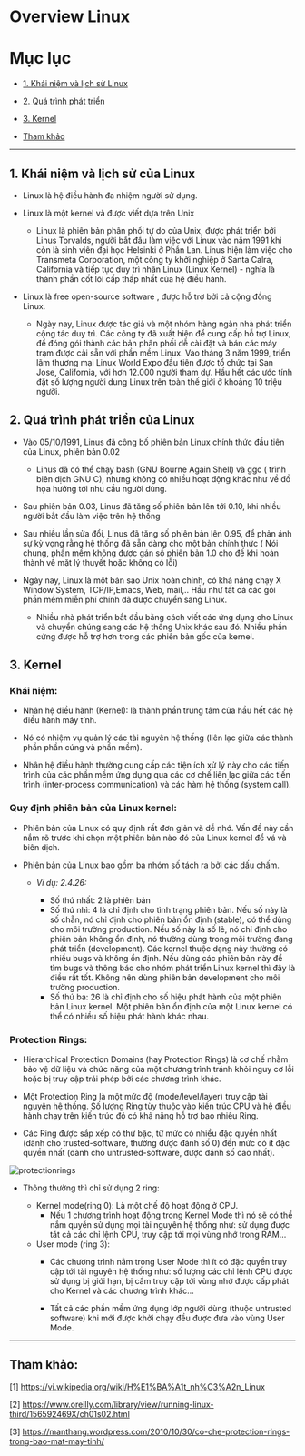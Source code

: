 # Overview Linux

# Mục lục
* [1. Khái niệm và lịch sử Linux ]( #1 )

* [2. Quá trình phát triển](#2)

* [3. Kernel](#3)

* [ Tham khảo ](#tk)

---
<a name = '1'></a>
## 1. Khái niệm và lịch sử của Linux

- Linux là hệ điều hành đa nhiệm người sử dụng.

- Linux là một kernel và được viết dựa trên Unix
    - Linux là phiên bản phân phối tự do của Unix, được phát triển bới Linus Torvalds, người bắt đầu làm việc với Linux vào năm 1991 khi còn là sinh viên đại học Helsinki ở Phần Lan. Linus hiện làm việc cho Transmeta Corporation, một công ty khởi nghiệp ở Santa Calra, California và tiếp tục duy trì nhân Linux (Linux Kernel) - nghĩa là thành phần cốt lõi cấp thấp nhất của hệ điều hành.
    
- Linux là free open-source software , được hỗ trợ bởi cả cộng đồng Linux.

    - Ngày nay, Linux được tác giả và một nhóm hàng ngàn nhà phát triển cộng tác duy trì. Các công ty đã xuất hiện để cung cấp hỗ trợ Linux, để đóng gói thành các bản phân phối dễ cài đặt và bán các máy trạm được cài sẵn với phần mềm Linux. Vào tháng 3 năm 1999, triển lãm thương mại Linux World Expo đầu tiên được tổ chức tại San Jose, California, với hơn 12.000 người tham dự. Hầu hết các ước tính đặt số lượng người dung Linux trên  toàn thế giới ở khoảng 10 triệu người.


<a name = '2'></a>
## 2. Quá trình phát triển của Linux

- Vào 05/10/1991, Linus đã công bố phiên bản Linux chính thức đầu tiên của Linux, phiên bản 0.02 

    + Linus đã có thể chạy bash (GNU Bourne Again Shell) và ggc ( trình biên dịch GNU C), nhưng không có nhiều hoạt động khác như về đồ họa hướng tới nhu cầu người dùng.


 - Sau phiên bản 0.03, Linus đã tăng số phiên bản lên tới 0.10, khi nhiều người bắt đầu làm việc trên hệ thống
 - Sau nhiều lần sửa đổi, Linus đã tăng số phiên bản lên 0.95, để phản ánh sự kỳ vọng rằng hệ thống đã sẵn dàng cho một bản chính thức ( Nói chung, phần mềm không được gán số phiên bản 1.0 cho đế khi hoàn thành về mặt lý thuyết hoặc không có lỗi)   
 - Ngày nay, Linux là một bản sao Unix hoàn chỉnh, có khả năng chạy X Window System, TCP/IP,Emacs, Web, mail,.. Hầu như tất cả các gói phần mềm miễn phí chính đã được chuyển sang Linux.

    + Nhiều nhà phát triển bắt đầu bằng cách viết các ứng dụng cho Linux và chuyển chúng sang các hệ thống Unix khác sau đó. Nhiều phần cứng được hỗ trợ hơn trong các phiên bản gốc của kernel. 

<a name = '3'></a>
## 3. Kernel

### Khái niệm:
 - Nhân hệ điều hành (Kernel): là thành phần trung tâm của hầu hết các hệ điều hành máy tính.
- Nó có nhiệm vụ quản lý các tài nguyên hệ thống (liên lạc giữa các thành phần phần cứng và phần mềm).

 - Nhân hệ điều hành thường cung cấp các tiện ích xử lý này cho các tiến trình của các phần mềm ứng dụng qua các cơ chế liên lạc giữa các tiến trình (inter-process communication) và các hàm hệ thống (system call).

### Quy định phiên bản của Linux kernel:
* Phiên bản của Linux có quy định rất đơn giản và dễ nhớ. Vấn đề này cần nắm rõ trước khi chọn một phiên bản nào đó của Linux kernel để vá và biên dịch.

* Phiên bản của Linux bao gồm ba nhóm số tách ra bởi các dấu chấm.
    + *Ví dụ: 2.4.26:*

        + Số thứ nhất: 2 là phiên bản
        + Số thứ nhì: 4 là chỉ định cho tình trạng phiên bản. Nếu số này là số chẵn, nó chỉ định cho phiên bản ổn định (stable), có thể dùng cho môi trường production. Nếu số này là số lẻ, nó chỉ định cho phiên bản không ổn định, nó thường dùng trong môi trường đang phát triển (development). Các kernel thuộc dạng này thường có nhiều bugs và không ổn định. Nếu dùng các phiên bản này để tìm bugs và thông báo cho nhóm phát triển Linux kernel thì đây là điều rất tốt. Không nên dùng phiên bản development cho môi trường production.
        + Số thứ ba: 26 là chỉ định cho số hiệu phát hành của một phiên bản Linux kernel. Một phiên bản ổn định của một Linux kernel có thể có nhiều số hiệu phát hành khác nhau.


### Protection Rings:
* Hierarchical Protection Domains (hay Protection Rings) là cơ chế nhằm bảo vệ dữ liệu và chức năng của một chương trình tránh khỏi nguy cơ lỗi hoặc bị truy cập trái phép bởi các chương trình khác.

* Một Protection Ring là một mức độ (mode/level/layer) truy cập tài nguyên hệ thống. Số lượng Ring tùy thuộc vào kiến trúc CPU và hệ điều hành chạy trên kiến trúc đó có khả năng hỗ trợ bao nhiêu Ring.

* Các Ring được sắp xếp có thứ bậc, từ mức có nhiều đặc quyền nhất (dành cho trusted-software, thường được đánh số 0) đến mức có ít đặc quyền nhất (dành cho untrusted-software, được đánh số cao nhất). 

![protectionrings]()

* Thông thường thì chỉ sử dụng 2 ring:
    
    - Kernel mode(ring 0): Là một chế độ hoạt động ở CPU.
        - Nếu 1 chương trình hoạt động trong Kernel Mode thì nó sẽ có thể nắm quyền sử dụng mọi tài nguyên hệ thống như: sử dụng được tất cả các chỉ lệnh CPU, truy cập tới mọi vùng nhớ trong RAM…
    - User mode (ring 3): 
        - Các chương trình nằm trong User Mode thì ít có đặc quyền truy cập tới tài nguyên hệ thống như: số lượng các chỉ lệnh CPU được sử dụng bị giới hạn, bị cấm truy cập tới vùng nhớ được cấp phát cho Kernel và các chương trình khác…

        - Tất cả các phần mềm ứng dụng lớp người dùng (thuộc untrusted software) khi mới được khởi chạy đều được đưa vào vùng User Mode.


---
<a name = 'tk'></a>
## Tham khảo:
[1] https://vi.wikipedia.org/wiki/H%E1%BA%A1t_nh%C3%A2n_Linux

[2] https://www.oreilly.com/library/view/running-linux-third/156592469X/ch01s02.html

[3] https://manthang.wordpress.com/2010/10/30/co-che-protection-rings-trong-bao-mat-may-tinh/